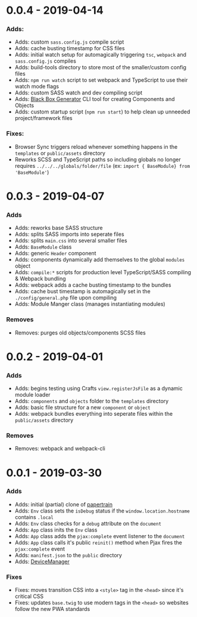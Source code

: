 # 0.0.4 - 2019-04-14

### Adds:

- Adds: custom `sass.config.js` compile script
- Adds: cache busting timestamp for CSS files
- Adds: initial watch setup for automagically triggering `tsc`, `webpack` and `sass.config.js` compiles
- Adds: build-tools directory to store most of the smaller/custom config files
- Adds: `npm run watch` script to set webpack and TypeScript to use their watch mode flags
- Adds: custom SASS watch and dev compiling script
- Adds: [Black Box Generator](https://github.com/codewithkyle/black-box-generator) CLI tool for creating Components and Objects
- Adds: custom startup script (`npm run start`) to help clean up unneeded project/framework files

### Fixes:

- Browser Sync triggers reload whenever something happens in the `templates` or `public/assets` directory
- Reworks SCSS and TypeScript paths so including globals no longer requires `../../../globals/folder/file` (ex: `import { BaseModule} from 'BaseModule'`)

# 0.0.3 - 2019-04-07

### Adds

- Adds: reworks base SASS structure
- Adds: splits SASS imports into seperate files
- Adds: splits `main.css` into several smaller files
- Adds: `BaseModule` class
- Adds: generic `Header` component
- Adds: components dynamically add themselves to the global `modules` object
- Adds: `compile:*` scripts for production level TypeScript/SASS compiling & Webpack bundling
- Adds: webpack adds a cache busting timestamp to the bundles
- Adds: cache bust timestamp is automagically set in the `./config/general.php` file upon compiling
- Adds: Module Manger class (manages instantiating modules)

### Removes

- Removes: purges old objects/components SCSS files

# 0.0.2 - 2019-04-01

### Adds

- Adds: begins testing using Crafts `view.registerJsFile` as a dynamic module loader
- Adds: `components` and `objects` folder to the `templates` directory
- Adds: basic file structure for a new `component` or `object`
- Adds: webpack bundles everything into seperate files within the `public/assets` directory

### Removes

- Removes: webpack and webpack-cli

# 0.0.1 - 2019-03-30

### Adds

- Adds: initial (partial) clone of [papertrain](https://github.com/Pageworks/papertrain)
- Adds: `Env` class sets the `isDebug` status if the `window.location.hostname` contains `.local`
- Adds: `Env` class checks for a `debug` attribute on the `document`
- Adds: `App` class inits the `Env` class
- Adds: `App` class adds the `pjax:complete` event listener to the `document`
- Adds: `App` class calls it's public `reinit()` method when Pjax fires the `pjax:complete` event
- Adds: `manifest.json` to the `public` directory
- Adds: [DeviceManager](https://github.com/codewithkyle/device-manager)

### Fixes

- Fixes: moves transition CSS into a `<style>` tag in the `<head>` since it's critical CSS
- Fixes: updates `base.twig` to use modern tags in the `<head>` so websites follow the new PWA standards
